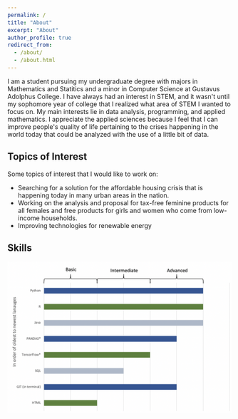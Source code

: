 ```yaml
---
permalink: /
title: "About"
excerpt: "About"
author_profile: true
redirect_from: 
  - /about/
  - /about.html
---
```


I am a student pursuing my undergraduate degree with majors in Mathematics and Statitics and a minor in Computer Science at Gustavus Adolphus College. I have always had an interest in STEM, and it wasn't until my sophomore year of college that I realized what area of STEM I wanted to focus on. My main interests lie in data analysis, programming, and applied mathematics. I appreciate the applied sciences because I feel that I can improve people's quality of life pertaining to the crises happening in the world today that could be analyzed with the use of a little bit of data.

## Topics of Interest

Some topics of interest that I would like to work on:
* Searching for a solution for the affordable housing crisis that is happening today in many urban areas in the nation.
* Working on the analysis and proposal for tax-free feminine products for all females and free products for girls and women who come from low-income households. 
* Improving technologies for renewable energy

## Skills

<img src="/images/proficiency_chart.png" alt="proficiency chart of skills" >




